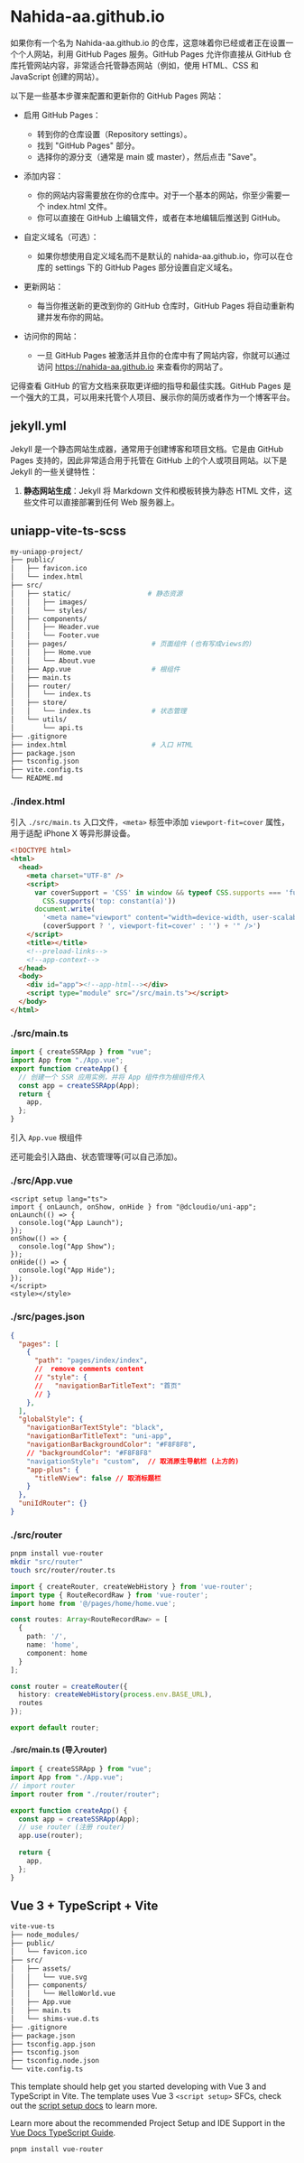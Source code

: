 # Nahida-aa.github.io

如果你有一个名为 Nahida-aa.github.io 的仓库，这意味着你已经或者正在设置一个个人网站，利用 GitHub Pages 服务。GitHub Pages 允许你直接从 GitHub 仓库托管网站内容，非常适合托管静态网站（例如，使用 HTML、CSS 和 JavaScript 创建的网站）。

以下是一些基本步骤来配置和更新你的 GitHub Pages 网站：

- 启用 GitHub Pages：

  - 转到你的仓库设置（Repository settings）。
  - 找到 "GitHub Pages" 部分。
  - 选择你的源分支（通常是 main 或 master），然后点击 "Save"。
- 添加内容：

  - 你的网站内容需要放在你的仓库中。对于一个基本的网站，你至少需要一个 index.html 文件。
  - 你可以直接在 GitHub 上编辑文件，或者在本地编辑后推送到 GitHub。
- 自定义域名（可选）：

  - 如果你想使用自定义域名而不是默认的 nahida-aa.github.io，你可以在仓库的 settings 下的 GitHub Pages 部分设置自定义域名。
- 更新网站：

  - 每当你推送新的更改到你的 GitHub 仓库时，GitHub Pages 将自动重新构建并发布你的网站。
- 访问你的网站：

  - 一旦 GitHub Pages 被激活并且你的仓库中有了网站内容，你就可以通过访问 https://nahida-aa.github.io 来查看你的网站了。
  
记得查看 GitHub 的官方文档来获取更详细的指导和最佳实践。GitHub Pages 是一个强大的工具，可以用来托管个人项目、展示你的简历或者作为一个博客平台。

## jekyll.yml

Jekyll 是一个静态网站生成器，通常用于创建博客和项目文档。它是由 GitHub Pages 支持的，因此非常适合用于托管在 GitHub 上的个人或项目网站。以下是 Jekyll 的一些关键特性：

1. **静态网站生成**：Jekyll 将 Markdown 文件和模板转换为静态 HTML 文件，这些文件可以直接部署到任何 Web 服务器上。

## uniapp-vite-ts-scss

```sh
my-uniapp-project/
├── public/
│   ├── favicon.ico
│   └── index.html
├── src/
│   ├── static/                   # 静态资源 
│   │   ├── images/
│   │   └── styles/
│   ├── components/
│   │   ├── Header.vue
│   │   └── Footer.vue
│   ├── pages/                     # 页面组件 (也有写成views的)
│   │   ├── Home.vue
│   │   └── About.vue
│   ├── App.vue                    # 根组件
│   ├── main.ts
│   ├── router/
│   │   └── index.ts
│   ├── store/
│   │   └── index.ts               # 状态管理
│   └── utils/
│       └── api.ts
├── .gitignore
├── index.html                     # 入口 HTML
├── package.json
├── tsconfig.json
├── vite.config.ts
└── README.md
```

### ./index.html

引入 `./src/main.ts` 入口文件，`<meta>` 标签中添加 `viewport-fit=cover` 属性，用于适配 iPhone X 等异形屏设备。

```html
<!DOCTYPE html>
<html>
  <head>
    <meta charset="UTF-8" />
    <script>
      var coverSupport = 'CSS' in window && typeof CSS.supports === 'function' && (CSS.supports('top: env(a)') ||
        CSS.supports('top: constant(a)'))
      document.write(
        '<meta name="viewport" content="width=device-width, user-scalable=no, initial-scale=1.0, maximum-scale=1.0, minimum-scale=1.0' +
        (coverSupport ? ', viewport-fit=cover' : '') + '" />')
    </script>
    <title></title>
    <!--preload-links-->
    <!--app-context-->
  </head>
  <body>
    <div id="app"><!--app-html--></div>
    <script type="module" src="/src/main.ts"></script>
  </body>
</html>
```

### ./src/main.ts

```ts
import { createSSRApp } from "vue";
import App from "./App.vue";
export function createApp() {
  // 创建一个 SSR 应用实例，并将 App 组件作为根组件传入
  const app = createSSRApp(App);
  return {
    app,
  };
}
```

引入 `App.vue` 根组件

还可能会引入路由、状态管理等(可以自己添加)。

### ./src/App.vue

```vue
<script setup lang="ts">
import { onLaunch, onShow, onHide } from "@dcloudio/uni-app";
onLaunch(() => {
  console.log("App Launch");
});
onShow(() => {
  console.log("App Show");
});
onHide(() => {
  console.log("App Hide");
});
</script>
<style></style>
```

### ./src/pages.json

```json
{
  "pages": [
    {
      "path": "pages/index/index",
      //  remove comments content
      // "style": {
      //   "navigationBarTitleText": "首页"
      // }
    },
  ],
  "globalStyle": {
    "navigationBarTextStyle": "black",
    "navigationBarTitleText": "uni-app",
    "navigationBarBackgroundColor": "#F8F8F8",
    // "backgroundColor": "#F8F8F8"
    "navigationStyle": "custom",  // 取消原生导航栏 (上方的)
    "app-plus": {
      "titleNView": false // 取消标题栏
    }
  },
  "uniIdRouter": {}
}
```

### ./src/router

```sh
pnpm install vue-router
mkdir "src/router"
touch src/router/router.ts
```

```ts
import { createRouter, createWebHistory } from 'vue-router';
import type { RouteRecordRaw } from 'vue-router';
import home from '@/pages/home/home.vue';

const routes: Array<RouteRecordRaw> = [
  {
    path: '/',
    name: 'home',
    component: home
  }
];

const router = createRouter({
  history: createWebHistory(process.env.BASE_URL),
  routes
});

export default router;
```

#### ./src/main.ts (导入router)

```ts
import { createSSRApp } from "vue";
import App from "./App.vue";
// import router
import router from "./router/router";

export function createApp() {
  const app = createSSRApp(App);
  // use router (注册 router)
  app.use(router);
  
  return {
    app,
  };
}
```

## Vue 3 + TypeScript + Vite

```sh
vite-vue-ts
├── node_modules/
├── public/
│   └── favicon.ico
├── src/
│   ├── assets/
│   │   └── vue.svg
│   ├── components/
│   │   └── HelloWorld.vue
│   ├── App.vue
│   ├── main.ts
│   └── shims-vue.d.ts
├── .gitignore
├── package.json
├── tsconfig.app.json
├── tsconfig.json
├── tsconfig.node.json
└── vite.config.ts
```

This template should help get you started developing with Vue 3 and TypeScript in Vite. The template uses Vue 3 `<script setup>` SFCs, check out the [script setup docs](https://v3.vuejs.org/api/sfc-script-setup.html#sfc-script-setup) to learn more.

Learn more about the recommended Project Setup and IDE Support in the [Vue Docs TypeScript Guide](https://vuejs.org/guide/typescript/overview.html#project-setup).

```sh
pnpm install vue-router
```
